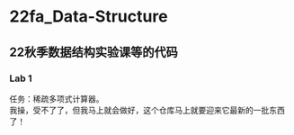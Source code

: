 # 22fa_Data-Structure
## 22秋季数据结构实验课等的代码
### Lab 1
任务：稀疏多项式计算器。  
我操，受不了了，但我马上就会做好，这个仓库马上就要迎来它最新的一批东西了！
